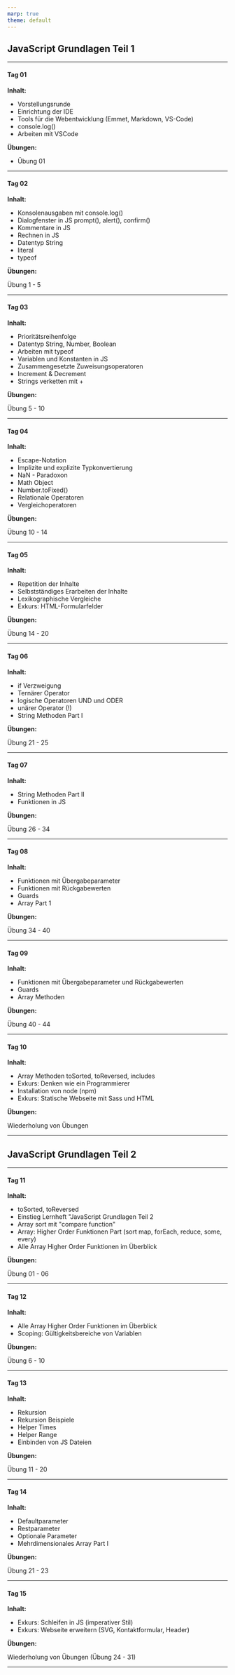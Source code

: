 ```yaml
---
marp: true
theme: default
---
```


## JavaScript Grundlagen Teil 1

---

#### Tag 01

**Inhalt:**

- Vorstellungsrunde
- Einrichtung der IDE
- Tools für die Webentwicklung (Emmet, Markdown, VS-Code)
- console.log()
- Arbeiten mit VSCode

**Übungen:**

- Übung 01

---

#### Tag 02

**Inhalt:**

- Konsolenausgaben mit console.log()
- Dialogfenster in JS prompt(), alert(), confirm()
- Kommentare in JS
- Rechnen in JS
- Datentyp String
- literal
- typeof

**Übungen:**

Übung 1 - 5

---

#### Tag 03

**Inhalt:**

- Prioritätsreihenfolge
- Datentyp String, Number, Boolean
- Arbeiten mit typeof
- Variablen und Konstanten in JS
- Zusammengesetzte Zuweisungsoperatoren
- Increment & Decrement
- Strings verketten mit +

**Übungen:**

Übung 5 - 10

---

#### Tag 04

**Inhalt:**

- Escape-Notation
- Implizite und explizite Typkonvertierung
- NaN - Paradoxon
- Math Object
- Number.toFixed()
- Relationale Operatoren
- Vergleichoperatoren

**Übungen:**

Übung 10 - 14

---

#### Tag 05

**Inhalt:**

- Repetition der Inhalte
- Selbstständiges Erarbeiten der Inhalte
- Lexikographische Vergleiche
- Exkurs: HTML-Formularfelder

**Übungen:**

Übung 14 - 20

---

#### Tag 06

**Inhalt:**

- if Verzweigung
- Ternärer Operator
- logische Operatoren UND und ODER
- unärer Operator (!)
- String Methoden Part I

**Übungen:**

Übung 21 - 25

---

#### Tag 07

**Inhalt:**

- String Methoden Part II
- Funktionen in JS

**Übungen:**

Übung 26 - 34

---

#### Tag 08

**Inhalt:**

- Funktionen mit Übergabeparameter
- Funktionen mit Rückgabewerten
- Guards
- Array Part 1

**Übungen:**

Übung 34 - 40

---

#### Tag 09

**Inhalt:**

- Funktionen mit Übergabeparameter und Rückgabewerten
- Guards
- Array Methoden

**Übungen:**

Übung 40 - 44

---

#### Tag 10

**Inhalt:**

- Array Methoden toSorted, toReversed, includes
- Exkurs: Denken wie ein Programmierer
- Installation von node (npm)
- Exkurs: Statische Webseite mit Sass und HTML

**Übungen:**

Wiederholung von Übungen

---

## JavaScript Grundlagen Teil 2

---

#### Tag 11

**Inhalt:**

- toSorted, toReversed
- Einstieg Lernheft "JavaScript Grundlagen Teil 2
- Array sort mit "compare function"
- Array: Higher Order Funktionen Part (sort map, forEach, reduce, some, every)
- Alle Array Higher Order Funktionen im Überblick

**Übungen:**

Übung 01 - 06

---

#### Tag 12

**Inhalt:**

- Alle Array Higher Order Funktionen im Überblick
- Scoping: Gültigkeitsbereiche von Variablen

**Übungen:**

Übung 6 - 10

---

#### Tag 13

**Inhalt:**

- Rekursion
- Rekursion Beispiele
- Helper Times
- Helper Range
- Einbinden von JS Dateien

**Übungen:**

Übung 11 - 20

---

#### Tag 14

**Inhalt:**

- Defaultparameter
- Restparameter
- Optionale Parameter
- Mehrdimensionales Array Part I

**Übungen:**

Übung 21 - 23

---

#### Tag 15

**Inhalt:**

- Exkurs: Schleifen in JS (imperativer Stil)
- Exkurs: Webseite erweitern (SVG, Kontaktformular, Header)

**Übungen:**

Wiederholung von Übungen
(Übung 24 - 31)

---
